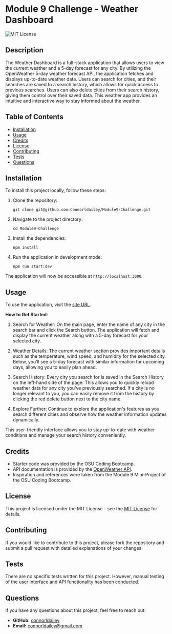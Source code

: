 # Module 9 Challenge - Weather Dashboard

![MIT License](https://img.shields.io/badge/License-MIT-yellow.svg)

## Description 

The Weather Dashboard is a full-stack application that allows users to view the current weather and a 5-day forecast for any city. By utilizing the OpenWeather 5-day weather forecast API, the application fetches and displays up-to-date weather data. Users can search for cities, and their searches are saved to a search history, which allows for quick access to previous searches. Users can also delete cities from their search history, giving them control over their saved data. This weather app provides an intuitive and interactive way to stay informed about the weather.

## Table of Contents 

- [Installation](#installation)
- [Usage](#usage)
- [Credits](#credits)
- [License](#license)
- [Contributing](#contributing)
- [Tests](#tests)
- [Questions](#questions) 

## Installation 

To install this project locally, follow these steps:

1. Clone the repository:

    `git clone git@github.com:Connorldailey/Module9-Challenge.git`

2. Navigate to the project directory:

    `cd Module9-Challenge`

3. Install the dependencies:

    `npm install`

4. Run the application in development mode:

    `npm run start:dev`

The application will now be accessible at `http://localhost:3000`.

## Usage 

To use the application, visit the [site URL](https://module9-challenge-b2vj.onrender.com).

**How to Get Started**:

1. Search for Weather: 
    On the main page, enter the name of any city in the search bar and click the Search button. The application will fetch and display the current weather along with a 5-day forecast for your selected city.

2. Weather Details:
    The current weather section provides important details such as the temperature, wind speed, and humidity for the selected city.
    Below, you’ll see a 5-day forecast with similar information for upcoming days, allowing you to easily plan ahead.

3. Search History:
    Every city you search for is saved in the Search History on the left-hand side of the page. This allows you to quickly reload weather data for any city you’ve previously searched.
    If a city is no longer relevant to you, you can easily remove it from the history by clicking the red delete button next to the city name.

3. Explore Further:
    Continue to explore the application's features as you search different cities and observe how the weather information updates dynamically.

This user-friendly interface allows you to stay up-to-date with weather conditions and manage your search history conveniently.

## Credits 

- Starter code was provided by the OSU Coding Bootcamp.
- API documentation is provided by the [OpenWeather API](https://openweathermap.org/forecast5).
- Inspiration and references were taken from the Module 9 Mini-Project of the OSU Coding Bootcamp.

## License 

This project is licensed under the MIT License - see the [MIT License](https://opensource.org/licenses/MIT) for details. 

## Contributing 

If you would like to contribute to this project, please fork the repository and submit a pull request with detailed explanations of your changes.

## Tests 

There are no specific tests written for this project. However, manual testing of the user interface and API functionality has been conducted.

## Questions 

If you have any questions about this project, feel free to reach out: 

- **GitHub:** [connorldailey](https://github.com/connorldailey)
- **Email:** connorldailey@gmail.com
